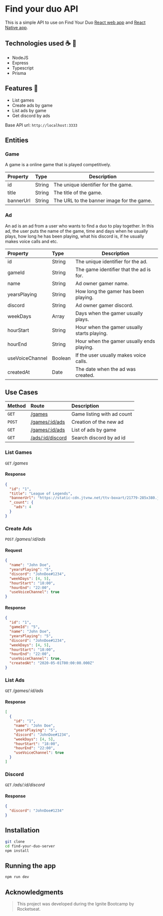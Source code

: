 # Find your duo API

This is a simple API to use on Find Your Duo [React web app](https://github.com/gihoekveld/find-your-duo-web) and [React Native app](https://github.com/gihoekveld/find-your-duo-mobile).


## Technologies used ☕️ 🐍

- NodeJS
- Express
- Typescript
- Prisma

## Features 🚀

- List games
- Create ads by game
- List ads by game
- Get discord by ads

Base API url: `http://localhost:3333`

## Entities

### Game

A game is a online game that is played competitively. 

| Property  | Type   | Description                               |
| :-------- | :----- | ----------------------------------------- |
| id        | String | The unique identifier for the game.       |
| title     | String | The title of the game.                    |
| bannerUrl | String | The URL to the banner image for the game. |

### Ad

An ad is an ad from a user who wants to find a duo to play together. In this ad, the user puts the name of the game, time and days when he usually plays, how long he has been playing, what his discord is, if he usually makes voice calls and etc.

| Property         | Type    | Description                                |
| :--------------- | :------ | ------------------------------------------ |
| id               | String  | The unique identifier for the ad.          |
| gameId           | String  | The game identifier that the ad is for.    |
| name             | String  | Ad owner gamer name.                       |
| yearsPlaying     | String  | How long the gamer has been playing.       |
| discord          | String  | Ad owner gamer discord.                    |
| weekDays         | Array   | Days when the gamer usually plays.         |
| hourStart        | String  | Hour when the gamer usually starts playing.|
| hourEnd          | String  | Hour when the gamer usually ends playing.  |
| useVoiceChannel  | Boolean | If the user usually makes voice calls.     |
| createdAt        | Date    | The date when the ad was created.          |

## Use Cases

| Method | Route                  | Description                     |
| :----- | :--------------------  | :------------------------------ |
| `GET`  | [/games](#list-games)       | Game listing with ad count |
| `POST` | [/games/:id/ads](#create-ads) | Creation of the new ad   |
| `GET`  | [/games/:id/ads](#list-ads) | List of ads by game        |
| `GET`  | [/ads/:id/discord](#discord) | Search discord by ad id   |

### List Games

`GET` _/games_

#### Response

```json
{
  "id": "1",
  "title": "League of Legends",
  "bannerUrl": "https://static-cdn.jtvnw.net/ttv-boxart/21779-285x380.jpg",
  "_count": {
    "ads": 4
  }
}
```

### Create Ads

`POST` _/games/:id/ads_

#### Request

```json
{
  "name": "John Doe",
  "yearsPlaying": "5",
  "discord": "JohnDoe#1234",
  "weekDays": [4, 5],
  "hourStart": "18:00",
  "hourEnd": "22:00",
  "useVoiceChannel": true
}
```

#### Response

```json
{
  "id": "1",
  "gameId": "5",
  "name": "John Doe",
  "yearsPlaying": "5",
  "discord": "JohnDoe#1234",
  "weekDays": [4, 5],
  "hourStart": "18:00",
  "hourEnd": "22:00",
  "useVoiceChannel": true,
  "createdAt": "2020-05-01T00:00:00.000Z"
}
```

### List Ads

`GET` _/games/:id/ads_

#### Response

```json
[
  {
    "id": "1",
    "name": "John Doe",
    "yearsPlaying": "5",
    "discord": "JohnDoe#1234",
    "weekDays": [4, 5],
    "hourStart": "18:00",
    "hourEnd": "22:00",
    "useVoiceChannel": true
  }
]
```

### Discord

`GET` _/ads/:id/discord_

#### Response

```json
{
  "discord": "JohnDoe#1234"
}
```

## Installation 

```bash
git clone
cd find-your-duo-server
npm install
```

## Running the app

```bash
npm run dev
```

## Acknowledgments

> This project was developed during the Ignite Bootcamp by Rocketseat.




